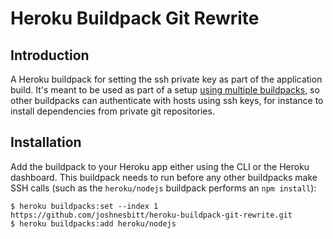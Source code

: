 # Heroku Buildpack Git Rewrite


## Introduction

A Heroku buildpack for setting the ssh private key as part of the application build. It's meant to be used as part of a setup [using multiple buildpacks](https://devcenter.heroku.com/articles/using-multiple-buildpacks-for-an-app), so other buildpacks can authenticate with hosts using ssh keys, for instance to install dependencies from private git repositories.


## Installation

Add the buildpack to your Heroku app either using the CLI or the Heroku dashboard. This buildpack needs to run before any other buildpacks make SSH calls (such as the `heroku/nodejs` buildpack performs an `npm install`):

    $ heroku buildpacks:set --index 1 https://github.com/joshnesbitt/heroku-buildpack-git-rewrite.git
    $ heroku buildpacks:add heroku/nodejs
